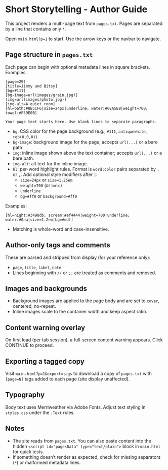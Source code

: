 # Short Storytelling - Author Guide

This project renders a multi-page text from `pages.txt`. Pages are separated by a line that contains only `*`.

Open `main.html?p=1` to start. Use the arrow keys or the navbar to navigate.

## Page structure in `pages.txt`

Each page can begin with optional metadata lines in square brackets. Examples:

```
[page=29]
[title=Jimmy and Bitsy]
[bg=#111]
[bg-image=url(images/grain.jpg)]
[img=url(images/photo.jpg)]
[img-alt=A quiet room]
[hl=bath:#8B5CF6|size=24px|underline; water:#0EA5E9|weight=700; towel:#F59E0B]

Your page text starts here. Use blank lines to separate paragraphs.
```

- `bg`: CSS color for the page background (e.g., `#111`, `antiquewhite`, `rgb(0,0,0)`).
- `bg-image`: background image for the page, accepts `url(...)` or a bare path.
- `img`: inline image shown above the text container; accepts `url(...)` or a bare path.
- `img-alt`: alt text for the inline image.
- `hl`: per-word highlight rules. Format is `word:color` pairs separated by `;` or `,`. Add optional style modifiers after `|`:
  - `size=24px` or `size=1.25em`
  - `weight=700` (or `bold`)
  - `underline`
  - `bg=#ff0` or `background=#ff0`

Examples:
```
[hl=night:#3498db; scream:#ef4444|weight=700|underline; water:#0aa|size=1.2em|bg=#ddf]
```
- Matching is whole-word and case-insensitive.

## Author-only tags and comments

These are parsed and stripped from display (for your reference only):
- `page`, `title`, `label`, `note`
- Lines beginning with `//` or `;;` are treated as comments and removed.

## Images and backgrounds

- Background images are applied to the page body and are set to `cover`, centered, no-repeat.
- Inline images scale to the container width and keep aspect ratio.

## Content warning overlay

On first load (per tab session), a full-screen content warning appears. Click CONTINUE to proceed.

## Exporting a tagged copy

Visit `main.html?p=1&export=tags` to download a copy of `pages.txt` with `[page=N]` tags added to each page (site display unaffected).

## Typography

Body text uses Merriweather via Adobe Fonts. Adjust text styling in `styles.css` under the `.Text` rules.

## Notes

- The site reads from `pages.txt`. You can also paste content into the hidden `<script id="pagesData" type="text/plain">` block in `main.html` for quick tests.
- If something doesn’t render as expected, check for missing separators (`*`) or malformed metadata lines.
